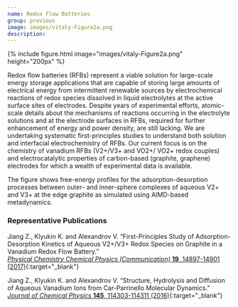 ```yaml
---
name: Redox Flow Batteries
group: previous
image: images/vitaly-Figure2a.png
description: 
---
```


{%
  include figure.html
  image="images/vitaly-Figure2a.png"
  height="200px"
%}

Redox flow batteries (RFBs) represent a viable solution for large-scale energy storage applications that are capable of storing large amounts of electrical energy from intermittent renewable sources by electrochemical reactions of redox species dissolved in liquid electrolytes at the active surface sites of electrodes. Despite years of experimental efforts, atomic-scale details about the mechanisms of reactions occurring in the electrolyte solutions and at the electrode surfaces in RFBs, required for further enhancement of energy and power density, are still lacking. We are undertaking systematic first-principles studies to understand both solution and interfacial electrochemistry of RFBs. Our current focus is on the chemistry of vanadium RFBs (V2+/V3+ and VO2+/ VO2+ redox couples) and electrocatalytic properties of carbon-based (graphite, graphene) electrodes for which a wealth of experimental data is available.

The figure shows free-energy profiles for the adsorption-desorption processes between outer- and inner-sphere complexes of aqueous V2+ and V3+ at the edge graphite as simulated using AIMD-based metadynamics.

### Representative Publications

Jiang Z., Klyukin K. and Alexandrov V. “First-Principles Study of Adsorption-Desorption Kinetics of Aqueous V2+/V3+ Redox Species on Graphite in a Vanadium Redox Flow Battery.”  
[_Physical Chemistry Chemical Physics (Communication)_ __19__, 14897-14901 (2017)](http://pubs.rsc.org/en/content/articlelanding/2014/CP/C7CP02350B#!divAbstract){:target="_blank"}

Jiang Z., Klyukin K. and Alexandrov V. “Structure, Hydrolysis and Diffusion of Aqueous Vanadium Ions from Car-Parrinello Molecular Dynamics.”  
[_Journal of Chemical Physics_ __145__, 114303-114311 (2016)](http://scitation.aip.org/content/aip/journal/jcp/145/11/10.1063/1.4962748){:target="_blank"}

